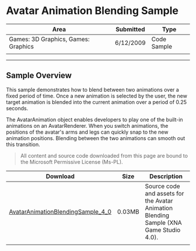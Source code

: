 # Avatar Animation Blending Sample

|Area|Submitted|Type|
|-|-|-|
Games: 3D Graphics, Games: Graphics|6/12/2009|Code Sample
||||

---

## Sample Overview

This sample demonstrates how to blend between two animations over a fixed period of time. Once a new animation is selected by the user, the new target animation is blended into the current animation over a period of 0.25 seconds.

The AvatarAnimation object enables developers to play one of the built-in animations on an AvatarRenderer. When you switch animations, the positions of the avatar's arms and legs can quickly snap to the new animation positions. Blending between the two animations can smooth out this transition.

> All content and source code downloaded from this page are bound to the Microsoft Permissive License (Ms-PL).

Download | Size | Description
---|---|---|
[AvatarAnimationBlendingSample_4_0](https://github.com/simondarksidej/XNAGameStudio/tree/master/Samples/AvatarAnimationBlendingSample_4_0) | 0.03MB | Source code and assets for the Avatar Animation Blending Sample (XNA Game Studio 4.0).
||||
